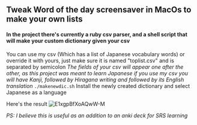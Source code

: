 ## Tweak Word of the day screensaver in MacOs to make your own lists

#### In the project there's currently a ruby csv parser, and a shell script that will make your custom dictionary given your csv

You can use my csv (Which has a list of Japanese vocabulary words) or override it with yours, just make sure it is named "toplist.csv" and is separated by semicolon
*The fields of your csv will appear one after the other, as this project was meant to learn Japanese if you use my csv you will have Kanji, followed by Hiragana writing and followed by its English translation*
`./makenewdic.sh`
Install the newly created dictionary and select Japanese as a language

Here's the result ![E1xgpBfXoAQwW-M](https://user-images.githubusercontent.com/50523188/120007580-584ab980-bfda-11eb-9301-3d94862f0b99.jpg)

*PS: I believe this is useful as an addition to an anki deck for SRS learning*
